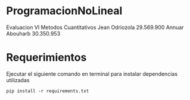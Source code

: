 # ProgramacionNoLineal
Evaluacion VI Metodos Cuantitativos
Jean Odriozola 29.569.900
Annuar Abouharb 30.350.953

# Requerimientos
Ejecutar el siguiente comando en terminal para instalar dependencias utilizadas
```
pip install -r requirements.txt
```
